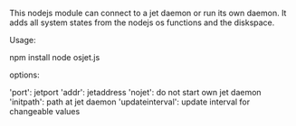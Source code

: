 This nodejs module can connect to a jet daemon or run its own daemon. It adds all system states from the nodejs os functions and the diskspace.

Usage:

npm install
node osjet.js

options:

'port': jetport
'addr': jetaddress
'nojet': do not start own jet daemon
'initpath': path at jet daemon
'updateinterval': update interval for changeable values
